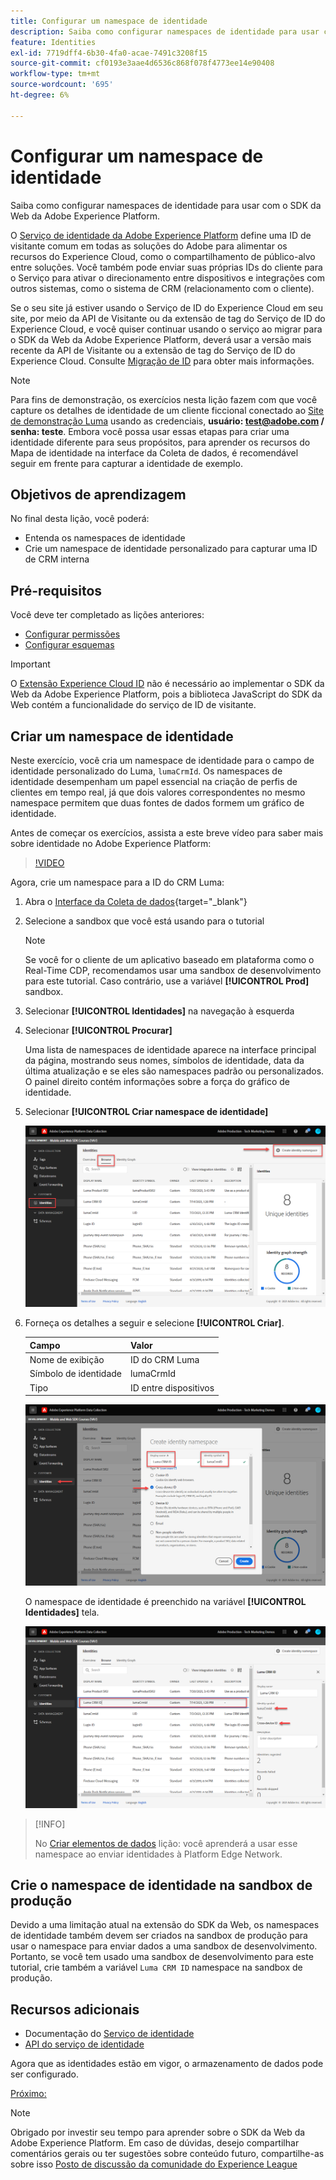 ```yaml
---
title: Configurar um namespace de identidade
description: Saiba como configurar namespaces de identidade para usar com o SDK da Web da Adobe Experience Platform. Esta lição é parte do tutorial Implementar o Adobe Experience Cloud com o SDK da Web.
feature: Identities
exl-id: 7719dff4-6b30-4fa0-acae-7491c3208f15
source-git-commit: cf0193e3aae4d6536c868f078f4773ee14e90408
workflow-type: tm+mt
source-wordcount: '695'
ht-degree: 6%

---
```


# Configurar um namespace de identidade

Saiba como configurar namespaces de identidade para usar com o SDK da Web da Adobe Experience Platform.

O [Serviço de identidade da Adobe Experience Platform](https://experienceleague.adobe.com/docs/id-service/using/home.html?lang=pt-BR) define uma ID de visitante comum em todas as soluções do Adobe para alimentar os recursos do Experience Cloud, como o compartilhamento de público-alvo entre soluções. Você também pode enviar suas próprias IDs do cliente para o Serviço para ativar o direcionamento entre dispositivos e integrações com outros sistemas, como o sistema de CRM (relacionamento com o cliente).

Se o seu site já estiver usando o Serviço de ID do Experience Cloud em seu site, por meio da API de Visitante ou da extensão de tag do Serviço de ID do Experience Cloud, e você quiser continuar usando o serviço ao migrar para o SDK da Web da Adobe Experience Platform, deverá usar a versão mais recente da API de Visitante ou a extensão de tag do Serviço de ID do Experience Cloud. Consulte [Migração de ID](https://experienceleague.adobe.com/docs/experience-platform/edge/identity/overview.html?lang=en) para obter mais informações.

>[!NOTE]
>
> Para fins de demonstração, os exercícios nesta lição fazem com que você capture os detalhes de identidade de um cliente ficcional conectado ao [Site de demonstração Luma](https://luma.enablementadobe.com/content/luma/us/en.html) usando as credenciais, **usuário: test@adobe.com / senha: teste**. Embora você possa usar essas etapas para criar uma identidade diferente para seus propósitos, para aprender os recursos do Mapa de identidade na interface da Coleta de dados, é recomendável seguir em frente para capturar a identidade de exemplo.

## Objetivos de aprendizagem

No final desta lição, você poderá:

* Entenda os namespaces de identidade
* Crie um namespace de identidade personalizado para capturar uma ID de CRM interna


## Pré-requisitos

Você deve ter completado as lições anteriores:

* [Configurar permissões](configure-permissions.md)
* [Configurar esquemas](configure-schemas.md)

>[!IMPORTANT]
>
>O [Extensão Experience Cloud ID](https://exchange.adobe.com/experiencecloud.details.100160.adobe-experience-cloud-id-launch-extension.html) não é necessário ao implementar o SDK da Web da Adobe Experience Platform, pois a biblioteca JavaScript do SDK da Web contém a funcionalidade do serviço de ID de visitante.

## Criar um namespace de identidade

Neste exercício, você cria um namespace de identidade para o campo de identidade personalizado do Luma, `lumaCrmId`. Os namespaces de identidade desempenham um papel essencial na criação de perfis de clientes em tempo real, já que dois valores correspondentes no mesmo namespace permitem que duas fontes de dados formem um gráfico de identidade.

Antes de começar os exercícios, assista a este breve vídeo para saber mais sobre identidade no Adobe Experience Platform:
>[!VIDEO](https://video.tv.adobe.com/v/27841?quality=12&learn=on)

Agora, crie um namespace para a ID do CRM Luma:

1. Abra o [Interface da Coleta de dados](https://launch.adobe.com/){target=&quot;_blank&quot;}
1. Selecione a sandbox que você está usando para o tutorial

   >[!NOTE]
   >
   >Se você for o cliente de um aplicativo baseado em plataforma como o Real-Time CDP, recomendamos usar uma sandbox de desenvolvimento para este tutorial. Caso contrário, use a variável **[!UICONTROL Prod]** sandbox.

1. Selecionar **[!UICONTROL Identidades]** na navegação à esquerda
1. Selecionar **[!UICONTROL Procurar]**

   Uma lista de namespaces de identidade aparece na interface principal da página, mostrando seus nomes, símbolos de identidade, data da última atualização e se eles são namespaces padrão ou personalizados. O painel direito contém informações sobre a força do gráfico de identidade.

1. Selecionar **[!UICONTROL Criar namespace de identidade]**

   ![Exibir identidades](assets/configure-identities-screen.png)

1. Forneça os detalhes a seguir e selecione **[!UICONTROL Criar]**.

   | Campo | Valor |
   |---------------|-----------|
   | Nome de exibição | ID do CRM Luma |
   | Símbolo de identidade | lumaCrmId |
   | Tipo | ID entre dispositivos |


   ![Criar namespaces](assets/identities-create-namespace.png)


   O namespace de identidade é preenchido na variável **[!UICONTROL Identidades]** tela.

   ![Criar namespaces](assets/configure-identities-namespace-lumaCrmId.png)


>[!INFO]
>
> No [Criar elementos de dados](create-data-elements.md) lição: você aprenderá a usar esse namespace ao enviar identidades à Platform Edge Network.

## Crie o namespace de identidade na sandbox de produção

Devido a uma limitação atual na extensão do SDK da Web, os namespaces de identidade também devem ser criados na sandbox de produção para usar o namespace para enviar dados a uma sandbox de desenvolvimento. Portanto, se você tem usado uma sandbox de desenvolvimento para este tutorial, crie também a variável `Luma CRM ID` namespace na sandbox de produção.

## Recursos adicionais

* Documentação do [Serviço de identidade](https://experienceleague.adobe.com/docs/experience-platform/identity/home.html?lang=pt-BR)
* [API do serviço de identidade](https://www.adobe.io/experience-platform-apis/references/identity-service/)

Agora que as identidades estão em vigor, o armazenamento de dados pode ser configurado.

[Próximo: ](configure-datastream.md)

>[!NOTE]
>
>Obrigado por investir seu tempo para aprender sobre o SDK da Web da Adobe Experience Platform. Em caso de dúvidas, desejo compartilhar comentários gerais ou ter sugestões sobre conteúdo futuro, compartilhe-as sobre isso [Posto de discussão da comunidade do Experience League](https://experienceleaguecommunities.adobe.com/t5/adobe-experience-platform-launch/tutorial-discussion-implement-adobe-experience-cloud-with-web/td-p/444996)
